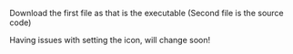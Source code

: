 Download the first file as that is the executable
(Second file is the source code)

Having issues with setting the icon, will change soon!
